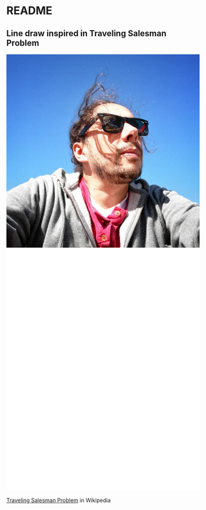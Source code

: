 README
================

## Line draw inspired in Traveling Salesman Problem

[![](./mePNG.png)](https://github.com/julianlavila/PhotosR/me.jpeg)
[![](/Me.png)](https://github.com/julianlavila/PhotosR/Me.png)

[Traveling Salesman
Problem](https://en.wikipedia.org/wiki/Travelling_salesman_problem) in
Wikipedia
